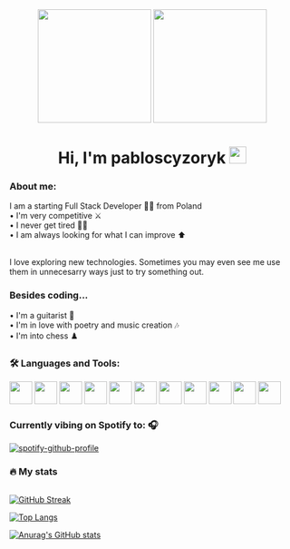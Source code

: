 <div id="header" align="center">
  <img src="https://media.giphy.com/media/v1.Y2lkPTc5MGI3NjExZDllNDhkMGRjOTljZjkyNjlhYzk0NDIxYWUxZDYxOGUwYzkwODQ1MCZjdD1n/USV0ym3bVWQJJmNu3N/giphy.gif" width="200px" />
  <img src="https://media.giphy.com/media/v1.Y2lkPTc5MGI3NjExNTQ0NDRiNmVkYWQ0ZTNlYWZiMjJhNzFlODU3N2U2NjUyYmIzNzIzNCZjdD1n/MT5UUV1d4CXE2A37Dg/giphy.gif" width="200px" />
</div>

<h1 align="center">Hi, I'm pabloscyzoryk <img src="https://media.giphy.com/media/hvRJCLFzcasrR4ia7z/giphy.gif" width="30px"/></h1>

### About me:
I am a starting Full Stack Developer :man_technologist: from Poland <br />
• I'm very competitive :crossed_swords: <br />
• I never get tired :running_man: <br />
• I am always looking for what I can improve :arrow_up: <br /> <br />

I love exploring new technologies. Sometimes you may even see me use them in unnecesarry ways just to try something out. <br />
### Besides coding...
• I'm a guitarist :guitar: <br />
• I'm in love with poetry and music creation :notes: <br />
• I'm into chess :chess_pawn: <br />
### 🛠️ Languages and Tools:
<div>
<img src="https://cdn.jsdelivr.net/gh/devicons/devicon/icons/html5/html5-plain-wordmark.svg" width="40" height="40" />
<img src="https://cdn.jsdelivr.net/gh/devicons/devicon/icons/css3/css3-plain-wordmark.svg" width="40" height="40" />
<img src="https://cdn.jsdelivr.net/gh/devicons/devicon/icons/javascript/javascript-original.svg" width="40" height="40" />
<img src="https://cdn.jsdelivr.net/gh/devicons/devicon/icons/typescript/typescript-original.svg"  width="40" height="40"/>
<img src="https://cdn.jsdelivr.net/gh/devicons/devicon/icons/express/express-original.svg" width="40" height="40"/>
<img src="https://cdn.jsdelivr.net/gh/devicons/devicon/icons/react/react-original.svg" width="40" height="40" />
<img src="https://cdn.jsdelivr.net/gh/devicons/devicon/icons/redux/redux-original.svg" width="40" height="40" />
<img src="https://cdn.jsdelivr.net/gh/devicons/devicon/icons/nextjs/nextjs-original.svg" width="40" height="40"/>
<img src="https://files.raycast.com/7oaucgd6fh2sjztkc0q999qoyfy4" width="40" height="40"/>
<img src="https://cdn.jsdelivr.net/gh/devicons/devicon/icons/vscode/vscode-original.svg"  width="40" height="40"/>
<img src="https://cdn.jsdelivr.net/gh/devicons/devicon/icons/git/git-original.svg" width="40" height="40"/>
</div>

### Currently vibing on Spotify to: 🎧

[![spotify-github-profile](https://spotify-github-profile.vercel.app/api/view?uid=4o5v54qcf4w42odnmkkjh21tt&cover_image=true&theme=novatorem&show_offline=true&background_color=121212&interchange=true&bar_color=53b14f&bar_color_cover=false)](https://spotify-github-profile.vercel.app/api/view?uid=4o5v54qcf4w42odnmkkjh21tt&redirect=true)

### 🔥 My stats
<img src="https://komarev.com/ghpvc/?username=pabloscyzoryk&style=flat-square&color=blue" alt=""/>

[![GitHub Streak](https://streak-stats.demolab.com?user=pabloscyzoryk&theme=react&count_private=true&border_radius=5&date_format=j%20M%5B%20Y%5D)](https://git.io/streak-stats)

[![Top Langs](https://github-readme-stats.vercel.app/api/top-langs/?username=pabloscyzoryk)](https://github.com/anuraghazra/github-readme-stats)

[![Anurag's GitHub stats](https://github-readme-stats-six-kappa-92.vercel.app/api?username=pabloscyzoryk)](https://github.com/anuraghazra/github-readme-stats)

<!--
**pabloscyzoryk/pabloscyzoryk** is a ✨ _special_ ✨ repository because its `README.md` (this file) appears on your GitHub profile.

Here are some ideas to get you started:

- 🔭 I’m currently working on ...
- 🌱 I’m currently learning ...
- 👯 I’m looking to collaborate on ...
- 🤔 I’m looking for help with ...
- 💬 Ask me about ...
- 📫 How to reach me: ...
- 😄 Pronouns: ...
- ⚡ Fun fact: ...
-->
